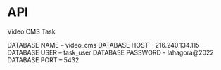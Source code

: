 # API
Video CMS Task

DATABASE NAME – video_cms
DATABASE HOST – 216.240.134.115
DATABASE USER – task_user
DATABASE PASSWORD -  lahagora@2022
DATABASE PORT – 5432

